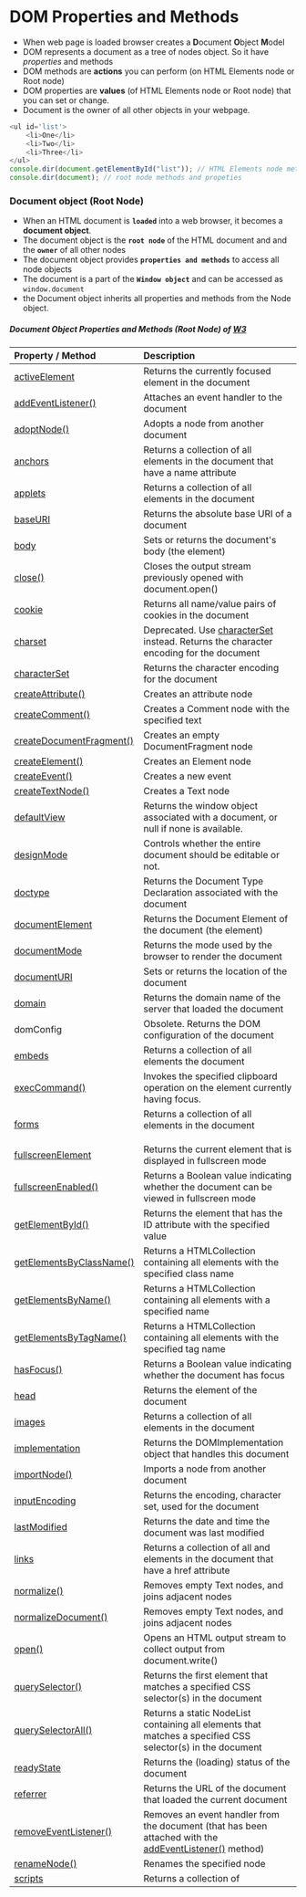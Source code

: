 # DOM Properties and Methods 

- When web page is loaded browser creates a **D**ocument **O**bject **M**odel
- DOM represents a document as a tree of nodes object. So it  have *properties* and methods
- DOM methods are **actions** you can perform (on HTML Elements node or Root node)
- DOM properties are **values** (of HTML Elements node or Root node) that you can set or change.
- Document is the owner of all other objects in your webpage. 


```js
<ul id='list'>
    <li>One</li>
    <li>Two</li>
    <li>Three</li>
</ul>
console.dir(document.getElementById("list")); // HTML Elements node methods and propeties
console.dir(document); // root node methods and propeties
```







### Document **object** (Root Node)

- When an HTML document is **``loaded``** into a web browser, it becomes a **document object**.
- The document object is the **``root node``** of the HTML document and and the **`owner`** of all other nodes
- The document object provides **``properties and methods``** to access all node objects
- The document is a part of the **`Window object`** and can be accessed as `window.document`
-  the Document object inherits all properties and methods from the Node object.

##### Document Object Properties and Methods (Root Node) of [W3](http://www-db.deis.unibo.it/courses/TW/DOCS/w3schools/jsref/dom_obj_document.asp.html)

| Property / Method                                            | Description                                                  |
| :----------------------------------------------------------- | :----------------------------------------------------------- |
| [activeElement](https://www.w3schools.com/jsref/prop_document_activeelement.asp) | Returns the currently focused element in the document        |
| [addEventListener()](https://www.w3schools.com/jsref/met_document_addeventlistener.asp) | Attaches an event handler to the document                    |
| [adoptNode()](https://www.w3schools.com/jsref/met_document_adoptnode.asp) | Adopts a node from another document                          |
| [anchors](https://www.w3schools.com/jsref/coll_doc_anchors.asp) | Returns a collection of all <a> elements in the document that have a name attribute |
| [applets](https://www.w3schools.com/jsref/coll_doc_applets.asp) | Returns a collection of all <applet> elements in the document |
| [baseURI](https://www.w3schools.com/jsref/prop_doc_baseuri.asp) | Returns the absolute base URI of a document                  |
| [body](https://www.w3schools.com/jsref/prop_doc_body.asp)    | Sets or returns the document's body (the <body> element)     |
| [close()](https://www.w3schools.com/jsref/met_doc_close.asp) | Closes the output stream previously opened with document.open() |
| [cookie](https://www.w3schools.com/jsref/prop_doc_cookie.asp) | Returns all name/value pairs of cookies in the document      |
| [charset](https://www.w3schools.com/jsref/prop_document_characterset.asp) | Deprecated. Use [characterSet](https://www.w3schools.com/jsref/prop_document_characterset.asp) instead. Returns the character encoding for the document |
| [characterSet](https://www.w3schools.com/jsref/prop_document_characterset.asp) | Returns the character encoding for the document              |
| [createAttribute()](https://www.w3schools.com/jsref/met_document_createattribute.asp) | Creates an attribute node                                    |
| [createComment()](https://www.w3schools.com/jsref/met_document_createcomment.asp) | Creates a Comment node with the specified text               |
| [createDocumentFragment()](https://www.w3schools.com/jsref/met_document_createdocumentfragment.asp) | Creates an empty DocumentFragment node                       |
| [createElement()](https://www.w3schools.com/jsref/met_document_createelement.asp) | Creates an Element node                                      |
| [createEvent()](https://www.w3schools.com/jsref/event_createevent.asp) | Creates a new event                                          |
| [createTextNode()](https://www.w3schools.com/jsref/met_document_createtextnode.asp) | Creates a Text node                                          |
| [defaultView](https://www.w3schools.com/jsref/prop_document_defaultview.asp) | Returns the window object associated with a document, or null if none is available. |
| [designMode](https://www.w3schools.com/jsref/prop_document_designmode.asp) | Controls whether the entire document should be editable or not. |
| [doctype](https://www.w3schools.com/jsref/prop_document_doctype.asp) | Returns the Document Type Declaration associated with the document |
| [documentElement](https://www.w3schools.com/jsref/prop_document_documentelement.asp) | Returns the Document Element of the document (the <html> element) |
| [documentMode](https://www.w3schools.com/jsref/prop_doc_documentmode.asp) | Returns the mode used by the browser to render the document  |
| [documentURI](https://www.w3schools.com/jsref/prop_document_documenturi.asp) | Sets or returns the location of the document                 |
| [domain](https://www.w3schools.com/jsref/prop_doc_domain.asp) | Returns the domain name of the server that loaded the document |
| domConfig                                                    | Obsolete. Returns the DOM configuration of the document      |
| [embeds](https://www.w3schools.com/jsref/coll_doc_embeds.asp) | Returns a collection of all <embed> elements the document    |
| [execCommand()](https://www.w3schools.com/jsref/met_document_execcommand.asp) | Invokes the specified clipboard operation on the element currently having focus. |
| [forms](https://www.w3schools.com/jsref/coll_doc_forms.asp)  | Returns a collection of all <form> elements in the document  |
| [fullscreenElement](https://www.w3schools.com/jsref/prop_document_fullscreenelement.asp) | Returns the current element that is displayed in fullscreen mode |
| [fullscreenEnabled()](https://www.w3schools.com/jsref/met_document_fullscreenenabled.asp) | Returns a Boolean value indicating whether the document can be viewed in fullscreen mode |
| [getElementById()](https://www.w3schools.com/jsref/met_document_getelementbyid.asp) | Returns the element that has the ID attribute with the specified value |
| [getElementsByClassName()](https://www.w3schools.com/jsref/met_document_getelementsbyclassname.asp) | Returns a HTMLCollection containing all elements with the specified class name |
| [getElementsByName()](https://www.w3schools.com/jsref/met_doc_getelementsbyname.asp) | Returns a HTMLCollection containing all elements with a specified name |
| [getElementsByTagName()](https://www.w3schools.com/jsref/met_document_getelementsbytagname.asp) | Returns a HTMLCollection containing all elements with the specified tag name |
| [hasFocus()](https://www.w3schools.com/jsref/met_document_hasfocus.asp) | Returns a Boolean value indicating whether the document has focus |
| [head](https://www.w3schools.com/jsref/prop_doc_head.asp)    | Returns the <head> element of the document                   |
| [images](https://www.w3schools.com/jsref/coll_doc_images.asp) | Returns a collection of all <img> elements in the document   |
| [implementation](https://www.w3schools.com/jsref/prop_document_implementation.asp) | Returns the DOMImplementation object that handles this document |
| [importNode()](https://www.w3schools.com/jsref/met_document_importnode.asp) | Imports a node from another document                         |
| [inputEncoding](https://www.w3schools.com/jsref/prop_document_inputencoding.asp) | Returns the encoding, character set, used for the document   |
| [lastModified](https://www.w3schools.com/jsref/prop_doc_lastmodified.asp) | Returns the date and time the document was last modified     |
| [links](https://www.w3schools.com/jsref/coll_doc_links.asp)  | Returns a collection of all <a> and <area> elements in the document that have a href attribute |
| [normalize()](https://www.w3schools.com/jsref/met_document_normalize.asp) | Removes empty Text nodes, and joins adjacent nodes           |
| [normalizeDocument()](https://www.w3schools.com/jsref/met_document_normalizedocument.asp) | Removes empty Text nodes, and joins adjacent nodes           |
| [open()](https://www.w3schools.com/jsref/met_doc_open.asp)   | Opens an HTML output stream to collect output from document.write() |
| [querySelector()](https://www.w3schools.com/jsref/met_document_queryselector.asp) | Returns the first element that matches a specified CSS selector(s) in the document |
| [querySelectorAll()](https://www.w3schools.com/jsref/met_document_queryselectorall.asp) | Returns a static NodeList containing all elements that matches a specified CSS selector(s) in the document |
| [readyState](https://www.w3schools.com/jsref/prop_doc_readystate.asp) | Returns the (loading) status of the document                 |
| [referrer](https://www.w3schools.com/jsref/prop_doc_referrer.asp) | Returns the URL of the document that loaded the current document |
| [removeEventListener()](https://www.w3schools.com/jsref/met_document_removeeventlistener.asp) | Removes an event handler from the document (that has been attached with the [addEventListener()](https://www.w3schools.com/jsref/met_document_addeventlistener.asp) method) |
| [renameNode()](https://www.w3schools.com/jsref/met_document_renamenode.asp) | Renames the specified node                                   |
| [scripts](https://www.w3schools.com/jsref/coll_doc_scripts.asp) | Returns a collection of <script> elements in the document    |
| [strictErrorChecking](https://www.w3schools.com/jsref/prop_document_stricterrorchecking.asp) | Sets or returns whether error-checking is enforced or not    |
| [title](https://www.w3schools.com/jsref/prop_doc_title.asp)  | Sets or returns the title of the document                    |
| [URL](https://www.w3schools.com/jsref/prop_doc_url.asp)      | Returns the full URL of the HTML document                    |
| [write()](https://www.w3schools.com/jsref/met_doc_write.asp) | Writes HTML expressions or JavaScript code to a document     |
| [writeln()](https://www.w3schools.com/jsref/met_doc_writeln.asp) | Same as write(), but adds a newline character after each statement |







####  HTML document object Properties and Methods (element nodes)

- The **Element object** represents an HTML element.
- All HTML elements are element nodes
- Element objects can have **child nodes** such as text nodes, or comment nodes and attribute nodes

| Property / Method                                            | Description                                                  |
| :----------------------------------------------------------- | :----------------------------------------------------------- |
| [*element*.accessKey](http://www-db.deis.unibo.it/courses/TW/DOCS/w3schools/jsref/prop_html_accesskey.asp.html) | Sets or returns the accesskey attribute of an element        |
| [*element*.addEventListener()](http://www-db.deis.unibo.it/courses/TW/DOCS/w3schools/jsref/met_element_addeventlistener.asp.html) | Attaches an event handler to the specified element           |
| [*element*.appendChild()](http://www-db.deis.unibo.it/courses/TW/DOCS/w3schools/jsref/met_node_appendchild.asp.html) | Adds a new child node, to an element, as the last child node |
| [*element*.attributes](http://www-db.deis.unibo.it/courses/TW/DOCS/w3schools/jsref/prop_node_attributes.asp.html) | Returns a NamedNodeMap of an element's attributes            |
| [*element*.blur()](http://www-db.deis.unibo.it/courses/TW/DOCS/w3schools/jsref/met_html_blur.asp.html) | Removes focus from an element                                |
| [*element*.childElementCount](http://www-db.deis.unibo.it/courses/TW/DOCS/w3schools/jsref/prop_element_childelementcount.asp.html) | Returns the number of child elements an element has          |
| [*element*.childNodes](http://www-db.deis.unibo.it/courses/TW/DOCS/w3schools/jsref/prop_node_childnodes.asp.html) | Returns a collection of an element's child nodes (including text and comment nodes) |
| [*element*.children](http://www-db.deis.unibo.it/courses/TW/DOCS/w3schools/jsref/prop_element_children.asp.html) | Returns a collection of an element's child element (excluding text and comment nodes) |
| [*element*.classList](http://www-db.deis.unibo.it/courses/TW/DOCS/w3schools/jsref/prop_element_classlist.asp.html) | Returns the class name(s) of an element                      |
| [*element*.className](http://www-db.deis.unibo.it/courses/TW/DOCS/w3schools/jsref/prop_html_classname.asp.html) | Sets or returns the value of the class attribute of an element |
| [*element*.click()](http://www-db.deis.unibo.it/courses/TW/DOCS/w3schools/jsref/met_html_click.asp.html) | Simulates a mouse-click on an element                        |
| [*element*.clientHeight](http://www-db.deis.unibo.it/courses/TW/DOCS/w3schools/jsref/prop_element_clientheight.asp.html) | Returns the height of an element, including padding          |
| [*element*.clientLeft](http://www-db.deis.unibo.it/courses/TW/DOCS/w3schools/jsref/prop_element_clientleft.asp.html) | Returns the width of the left border of an element           |
| [*element*.clientTop](http://www-db.deis.unibo.it/courses/TW/DOCS/w3schools/jsref/prop_element_clienttop.asp.html) | Returns the width of the top border of an element            |
| [*element*.clientWidth](http://www-db.deis.unibo.it/courses/TW/DOCS/w3schools/jsref/prop_element_clientwidth.asp.html) | Returns the width of an element, including padding           |
| [*element*.cloneNode()](http://www-db.deis.unibo.it/courses/TW/DOCS/w3schools/jsref/met_node_clonenode.asp.html) | Clones an element                                            |
| [*element*.compareDocumentPosition()](http://www-db.deis.unibo.it/courses/TW/DOCS/w3schools/jsref/met_node_comparedocumentposition.asp.html) | Compares the document position of two elements               |
| [*element*.contains()](http://www-db.deis.unibo.it/courses/TW/DOCS/w3schools/jsref/met_node_contains.asp.html) | Returns true if a node is a descendant of a node, otherwise false |
| [*element*.contentEditable](http://www-db.deis.unibo.it/courses/TW/DOCS/w3schools/jsref/prop_html_contenteditable.asp.html) | Sets or returns whether the content of an element is editable or not |
| [*element*.dir](http://www-db.deis.unibo.it/courses/TW/DOCS/w3schools/jsref/prop_html_dir.asp.html) | Sets or returns the value of the dir attribute of an element |
| [*element*.firstChild](http://www-db.deis.unibo.it/courses/TW/DOCS/w3schools/jsref/prop_node_firstchild.asp.html) | Returns the first child node of an element                   |
| [*element*.firstElementChild](http://www-db.deis.unibo.it/courses/TW/DOCS/w3schools/jsref/prop_element_firstelementchild.asp.html) | Returns the first child element of an element                |
| [*element*.focus()](http://www-db.deis.unibo.it/courses/TW/DOCS/w3schools/jsref/met_html_focus.asp.html) | Gives focus to an element                                    |
| [*element*.getAttribute()](http://www-db.deis.unibo.it/courses/TW/DOCS/w3schools/jsref/met_element_getattribute.asp.html) | Returns the specified attribute value of an element node     |
| [*element*.getAttributeNode()](http://www-db.deis.unibo.it/courses/TW/DOCS/w3schools/jsref/met_element_getattributenode.asp.html) | Returns the specified attribute node                         |
| [*element*.getElementsByClassName()](http://www-db.deis.unibo.it/courses/TW/DOCS/w3schools/jsref/met_element_getelementsbyclassname.asp.html) | Returns a collection of all child elements with the specified class name |
| [*element*.getElementsByTagName()](http://www-db.deis.unibo.it/courses/TW/DOCS/w3schools/jsref/met_element_getelementsbytagname.asp.html) | Returns a collection of all child elements with the specified tag name |
| *element*.getFeature()                                       | Returns an object which implements the APIs of a specified feature |
| [*element*.hasAttribute()](http://www-db.deis.unibo.it/courses/TW/DOCS/w3schools/jsref/met_element_hasattribute.asp.html) | Returns true if an element has the specified attribute, otherwise false |
| [*element*.hasAttributes()](http://www-db.deis.unibo.it/courses/TW/DOCS/w3schools/jsref/met_node_hasattributes.asp.html) | Returns true if an element has any attributes, otherwise false |
| [*element*.hasChildNodes()](http://www-db.deis.unibo.it/courses/TW/DOCS/w3schools/jsref/met_node_haschildnodes.asp.html) | Returns true if an element has any child nodes, otherwise false |
| [*element*.id](http://www-db.deis.unibo.it/courses/TW/DOCS/w3schools/jsref/prop_html_id.asp.html) | Sets or returns the value of the id attribute of an element  |
| [*element*.innerHTML](http://www-db.deis.unibo.it/courses/TW/DOCS/w3schools/jsref/prop_html_innerhtml.asp.html) | Sets or returns the content of an element                    |
| [*element*.insertBefore()](http://www-db.deis.unibo.it/courses/TW/DOCS/w3schools/jsref/met_node_insertbefore.asp.html) | Inserts a new child node before a specified, existing, child node |
| [*element*.isContentEditable](http://www-db.deis.unibo.it/courses/TW/DOCS/w3schools/jsref/prop_html_iscontenteditable.asp.html) | Returns true if the content of an element is editable, otherwise false |
| [*element*.isDefaultNamespace()](http://www-db.deis.unibo.it/courses/TW/DOCS/w3schools/jsref/met_node_isdefaultnamespace.asp.html) | Returns true if a specified namespaceURI is the default, otherwise false |
| [*element*.isEqualNode()](http://www-db.deis.unibo.it/courses/TW/DOCS/w3schools/jsref/met_node_isequalnode.asp.html) | Checks if two elements are equal                             |
| [*element*.isSameNode()](http://www-db.deis.unibo.it/courses/TW/DOCS/w3schools/jsref/met_node_issamenode.asp.html) | Checks if two elements are the same node                     |
| [*element*.isSupported()](http://www-db.deis.unibo.it/courses/TW/DOCS/w3schools/jsref/met_node_issupported.asp.html) | Returns true if a specified feature is supported on the element |
| [*element*.lang](http://www-db.deis.unibo.it/courses/TW/DOCS/w3schools/jsref/prop_html_lang.asp.html) | Sets or returns the value of the lang attribute of an element |
| [*element*.lastChild](http://www-db.deis.unibo.it/courses/TW/DOCS/w3schools/jsref/prop_node_lastchild.asp.html) | Returns the last child node of an element                    |
| [*element*.lastElementChild](http://www-db.deis.unibo.it/courses/TW/DOCS/w3schools/jsref/prop_element_lastelementchild.asp.html) | Returns the last child element of an element                 |
| [*element*.namespaceURI](http://www-db.deis.unibo.it/courses/TW/DOCS/w3schools/jsref/prop_node_namespaceuri.asp.html) | Returns the namespace URI of an element                      |
| [*element*.nextSibling](http://www-db.deis.unibo.it/courses/TW/DOCS/w3schools/jsref/prop_node_nextsibling.asp.html) | Returns the next node at the same node tree level            |
| [*element*.nextElementSibling](http://www-db.deis.unibo.it/courses/TW/DOCS/w3schools/jsref/prop_element_nextelementsibling.asp.html) | Returns the next element at the same node tree level         |
| [*element*.nodeName](http://www-db.deis.unibo.it/courses/TW/DOCS/w3schools/jsref/prop_node_nodename.asp.html) | Returns the name of a node                                   |
| [*element*.nodeType](http://www-db.deis.unibo.it/courses/TW/DOCS/w3schools/jsref/prop_node_nodetype.asp.html) | Returns the node type of a node                              |
| [*element*.nodeValue](http://www-db.deis.unibo.it/courses/TW/DOCS/w3schools/jsref/prop_node_nodevalue.asp.html) | Sets or returns the value of a node                          |
| [*element*.normalize()](http://www-db.deis.unibo.it/courses/TW/DOCS/w3schools/jsref/met_node_normalize.asp.html) | Joins adjacent text nodes and removes empty text nodes in an element |
| [*element*.offsetHeight](http://www-db.deis.unibo.it/courses/TW/DOCS/w3schools/jsref/prop_element_offsetheight.asp.html) | Returns the height of an element, including padding, border and scrollbar |
| [*element*.offsetWidth](http://www-db.deis.unibo.it/courses/TW/DOCS/w3schools/jsref/prop_element_offsetwidth.asp.html) | Returns the width of an element, including padding, border and scrollbar |
| [*element*.offsetLeft](http://www-db.deis.unibo.it/courses/TW/DOCS/w3schools/jsref/prop_element_offsetleft.asp.html) | Returns the horizontal offset position of an element         |
| [*element*.offsetParent](http://www-db.deis.unibo.it/courses/TW/DOCS/w3schools/jsref/prop_element_offsetparent.asp.html) | Returns the offset container of an element                   |
| [*element*.offsetTop](http://www-db.deis.unibo.it/courses/TW/DOCS/w3schools/jsref/prop_element_offsettop.asp.html) | Returns the vertical offset position of an element           |
| [*element*.ownerDocument](http://www-db.deis.unibo.it/courses/TW/DOCS/w3schools/jsref/prop_node_ownerdocument.asp.html) | Returns the root element (document object) for an element    |
| [*element*.parentNode](http://www-db.deis.unibo.it/courses/TW/DOCS/w3schools/jsref/prop_node_parentnode.asp.html) | Returns the parent node of an element                        |
| [*element*.parentElement](http://www-db.deis.unibo.it/courses/TW/DOCS/w3schools/jsref/prop_node_parentelement.asp.html) | Returns the parent element node of an element                |
| [*element*.previousSibling](http://www-db.deis.unibo.it/courses/TW/DOCS/w3schools/jsref/prop_node_previoussibling.asp.html) | Returns the previous node at the same node tree level        |
| [*element*.previousElementSibling](http://www-db.deis.unibo.it/courses/TW/DOCS/w3schools/jsref/prop_element_previouselementsibling.asp.html) | Returns the previous element at the same node tree level     |
| [*element*.querySelector()](http://www-db.deis.unibo.it/courses/TW/DOCS/w3schools/jsref/met_element_queryselector.asp.html) | Returns the first child element that matches a specified CSS selector(s) of an element |
| [*element*.querySelectorAll()](http://www-db.deis.unibo.it/courses/TW/DOCS/w3schools/jsref/met_element_queryselectorall.asp.html) | Returns all child elements that matches a specified CSS selector(s) of an element |
| [*element*.removeAttribute()](http://www-db.deis.unibo.it/courses/TW/DOCS/w3schools/jsref/met_element_removeattribute.asp.html) | Removes a specified attribute from an element                |
| [*element*.removeAttributeNode()](http://www-db.deis.unibo.it/courses/TW/DOCS/w3schools/jsref/met_element_removeattributenode.asp.html) | Removes a specified attribute node, and returns the removed node |
| [*element*.removeChild()](http://www-db.deis.unibo.it/courses/TW/DOCS/w3schools/jsref/met_node_removechild.asp.html) | Removes a child node from an element                         |
| [*element*.replaceChild()](http://www-db.deis.unibo.it/courses/TW/DOCS/w3schools/jsref/met_node_replacechild.asp.html) | Replaces a child node in an element                          |
| [*element*.removeEventListener()](http://www-db.deis.unibo.it/courses/TW/DOCS/w3schools/jsref/met_element_removeeventlistener.asp.html) | Removes an event handler that has been attached with the addEventListener() method |
| [*element*.scrollHeight](http://www-db.deis.unibo.it/courses/TW/DOCS/w3schools/jsref/prop_element_scrollheight.asp.html) | Returns the entire height of an element, including padding   |
| [*element*.scrollLeft](http://www-db.deis.unibo.it/courses/TW/DOCS/w3schools/jsref/prop_element_scrollleft.asp.html) | Sets or returns the number of pixels an element's content is scrolled horizontally |
| [*element*.scrollTop](http://www-db.deis.unibo.it/courses/TW/DOCS/w3schools/jsref/prop_element_scrolltop.asp.html) | Sets or returns the number of pixels an element's content is scrolled vertically |
| [*element*.scrollWidth](http://www-db.deis.unibo.it/courses/TW/DOCS/w3schools/jsref/prop_element_scrollwidth.asp.html) | Returns the entire width of an element, including padding    |
| [*element*.setAttribute()](http://www-db.deis.unibo.it/courses/TW/DOCS/w3schools/jsref/met_element_setattribute.asp.html) | Sets or changes the specified attribute, to the specified value |
| [*element*.setAttributeNode()](http://www-db.deis.unibo.it/courses/TW/DOCS/w3schools/jsref/met_element_setattributenode.asp.html) | Sets or changes the specified attribute node                 |
| [*element*.style](http://www-db.deis.unibo.it/courses/TW/DOCS/w3schools/jsref/prop_html_style.asp.html) | Sets or returns the value of the style attribute of an element |
| [*element*.tabIndex](http://www-db.deis.unibo.it/courses/TW/DOCS/w3schools/jsref/prop_html_tabindex.asp.html) | Sets or returns the value of the tabindex attribute of an element |
| [*element*.tagName](http://www-db.deis.unibo.it/courses/TW/DOCS/w3schools/jsref/prop_element_tagname.asp.html) | Returns the tag name of an element                           |
| [*element*.textContent](http://www-db.deis.unibo.it/courses/TW/DOCS/w3schools/jsref/prop_node_textcontent.asp.html) | Sets or returns the textual content of a node and its descendants |
| [*element*.title](http://www-db.deis.unibo.it/courses/TW/DOCS/w3schools/jsref/prop_html_title.asp.html) | Sets or returns the value of the title attribute of an element |
| *element*.toString()                                         | Converts an element to a string                              |
|                                                              |                                                              |
| [*nodelist*.item()](http://www-db.deis.unibo.it/courses/TW/DOCS/w3schools/jsref/met_nodelist_item.asp.html) | Returns the node at the specified index in a NodeList        |
| [*nodelist*.length](http://www-db.deis.unibo.it/courses/TW/DOCS/w3schools/jsref/prop_nodelist_length.asp.html) | Returns the number of nodes in a NodeList                    |







### Create custom DOM  property 

- DOM nodes are regular JavaScript objects. So we can add custom properties in DOM 

```js
// custom  property with string
document.body.myCustomPro = "created By Shine Shine"; 
// custom  property with object
document.body.customProperties = {
  MySite: 'shine shine',
  MyDomain: 'shineshine.com'
};
console.log(document.body.customProperties);
document.write(document.body.myCustomPro);

```





### Create custom DOM    method 

- DOM nodes are regular JavaScript objects. So we can add custom method in DOM 

```js
document.body.siteTitle = function() {
   document.write(document.title)
};
document.body.siteTitle() // call method
// Add method for all elements with Element.prototype(built-in prototypes)  
Element.prototype.siteTitle = function() {
    document.write(document.title)
    console.log(this);
};

document.documentElement.siteTitle(); 
document.body.siteTitle(); 

```

